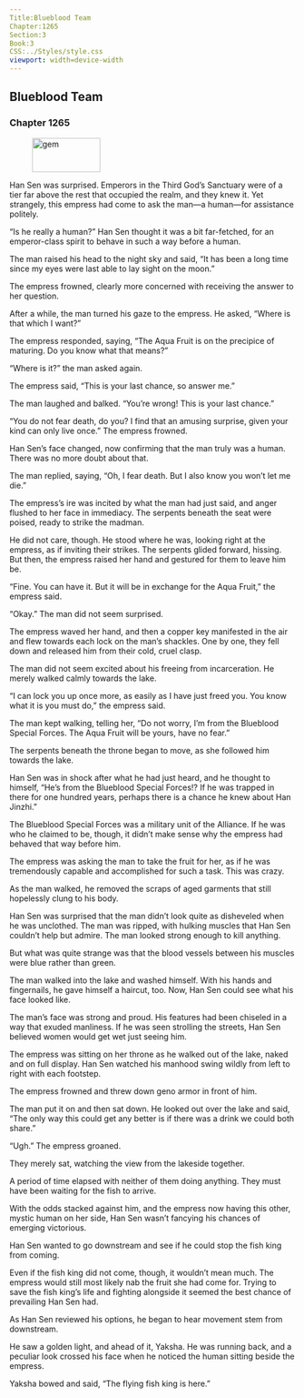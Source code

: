 ```yaml
---
Title:Blueblood Team 
Chapter:1265 
Section:3 
Book:3 
CSS:../Styles/style.css 
viewport: width=device-width
---
```

  
## Blueblood Team
### Chapter 1265
  
<figure>
	<img src="../Images/gem.gif" alt="gem" id="gem" width="120" height="60" />
</figure>
  

  
Han Sen was surprised. Emperors in the Third God’s Sanctuary were of a tier far above the rest that occupied the realm, and they knew it. Yet strangely, this empress had come to ask the man—a human—for assistance politely.

“Is he really a human?” Han Sen thought it was a bit far-fetched, for an emperor-class spirit to behave in such a way before a human.

The man raised his head to the night sky and said, “It has been a long time since my eyes were last able to lay sight on the moon.”

The empress frowned, clearly more concerned with receiving the answer to her question.

After a while, the man turned his gaze to the empress. He asked, “Where is that which I want?”

The empress responded, saying, “The Aqua Fruit is on the precipice of maturing. Do you know what that means?”

“Where is it?” the man asked again.

The empress said, “This is your last chance, so answer me.”

The man laughed and balked. “You’re wrong! This is your last chance.”

“You do not fear death, do you? I find that an amusing surprise, given your kind can only live once.” The empress frowned.

Han Sen’s face changed, now confirming that the man truly was a human. There was no more doubt about that.

The man replied, saying, “Oh, I fear death. But I also know you won’t let me die.”

The empress’s ire was incited by what the man had just said, and anger flushed to her face in immediacy. The serpents beneath the seat were poised, ready to strike the madman.

He did not care, though. He stood where he was, looking right at the empress, as if inviting their strikes. The serpents glided forward, hissing. But then, the empress raised her hand and gestured for them to leave him be.

“Fine. You can have it. But it will be in exchange for the Aqua Fruit,” the empress said.

“Okay.” The man did not seem surprised.

The empress waved her hand, and then a copper key manifested in the air and flew towards each lock on the man’s shackles. One by one, they fell down and released him from their cold, cruel clasp.

The man did not seem excited about his freeing from incarceration. He merely walked calmly towards the lake.

“I can lock you up once more, as easily as I have just freed you. You know what it is you must do,” the empress said.

The man kept walking, telling her, “Do not worry, I’m from the Blueblood Special Forces. The Aqua Fruit will be yours, have no fear.”

The serpents beneath the throne began to move, as she followed him towards the lake.

Han Sen was in shock after what he had just heard, and he thought to himself, “He’s from the Blueblood Special Forces!? If he was trapped in there for one hundred years, perhaps there is a chance he knew about Han Jinzhi.”

The Blueblood Special Forces was a military unit of the Alliance. If he was who he claimed to be, though, it didn’t make sense why the empress had behaved that way before him.

The empress was asking the man to take the fruit for her, as if he was tremendously capable and accomplished for such a task. This was crazy.

As the man walked, he removed the scraps of aged garments that still hopelessly clung to his body.

Han Sen was surprised that the man didn’t look quite as disheveled when he was unclothed. The man was ripped, with hulking muscles that Han Sen couldn’t help but admire. The man looked strong enough to kill anything.

But what was quite strange was that the blood vessels between his muscles were blue rather than green.

The man walked into the lake and washed himself. With his hands and fingernails, he gave himself a haircut, too. Now, Han Sen could see what his face looked like.

The man’s face was strong and proud. His features had been chiseled in a way that exuded manliness. If he was seen strolling the streets, Han Sen believed women would get wet just seeing him.

The empress was sitting on her throne as he walked out of the lake, naked and on full display. Han Sen watched his manhood swing wildly from left to right with each footstep.

The empress frowned and threw down geno armor in front of him.

The man put it on and then sat down. He looked out over the lake and said, “The only way this could get any better is if there was a drink we could both share.”

“Ugh.” The empress groaned.

They merely sat, watching the view from the lakeside together.

A period of time elapsed with neither of them doing anything. They must have been waiting for the fish to arrive.

With the odds stacked against him, and the empress now having this other, mystic human on her side, Han Sen wasn’t fancying his chances of emerging victorious.

Han Sen wanted to go downstream and see if he could stop the fish king from coming.

Even if the fish king did not come, though, it wouldn’t mean much. The empress would still most likely nab the fruit she had come for. Trying to save the fish king’s life and fighting alongside it seemed the best chance of prevailing Han Sen had.

As Han Sen reviewed his options, he began to hear movement stem from downstream.

He saw a golden light, and ahead of it, Yaksha. He was running back, and a peculiar look crossed his face when he noticed the human sitting beside the empress.

Yaksha bowed and said, “The flying fish king is here.”
